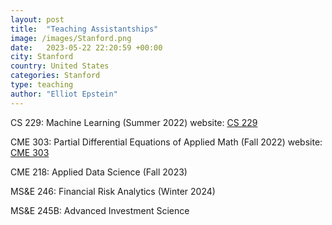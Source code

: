 ```yaml
---
layout: post
title:  "Teaching Assistantships"
image: /images/Stanford.png
date:   2023-05-22 22:20:59 +00:00
city: Stanford
country: United States
categories: Stanford
type: teaching
author: "Elliot Epstein"
---
```


CS 229: Machine Learning (Summer 2022)
website: [CS 229](https://cs229.stanford.edu/)

CME 303: Partial Differential Equations of Applied Math (Fall 2022)
website: [CME 303](http://web.stanford.edu/~andras/220.html)

CME 218: Applied Data Science (Fall 2023)

MS&E 246: Financial Risk Analytics (Winter 2024)

MS&E 245B: Advanced Investment Science

